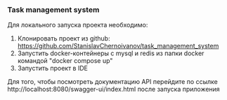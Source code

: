 <h3>Task management system</h3>

Для локального запуска проекта необходимо:
1. Клонировать проект из github: https://github.com/StanislavChernoivanov/task_management_system
2. Запустить docker-контейнеры с mysql и redis из папки docker командой "docker compose up"
3. Запустить проект в IDE

Для того, чтобы посмотреть документацию API перейдите по ссылке http://localhost:8080/swagger-ui/index.html после запуска приложения

